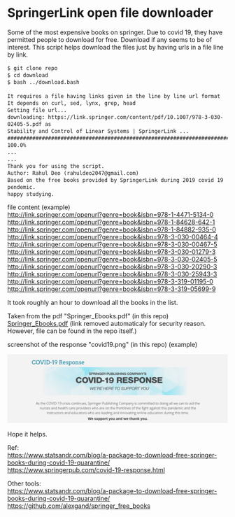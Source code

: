 # SpringerLink open file downloader
Some of the most expensive books on springer. 
Due to covid 19, they have permitted people to download for free. 
Download if any seems to be of interest. 
This script helps download the files just by having urls in a file line by link.

```
$ git clone repo
$ cd download
$ bash ../download.bash

It requires a file having links given in the line by line url format
It depends on curl, sed, lynx, grep, head
Getting file url...
downloading: https://link.springer.com/content/pdf/10.1007/978-3-030-02405-5.pdf as 
Stability and Control of Linear Systems | SpringerLink ...
######################################################################## 100.0%
...
...
Thank you for using the script.
Author: Rahul Deo (rahuldeo2047@gmail.com)
Based on the free books provided by SpringerLink during 2019 covid 19 pendemic.
happy studying.

```

file content (example)     
http://link.springer.com/openurl?genre=book&isbn=978-1-4471-5134-0  
http://link.springer.com/openurl?genre=book&isbn=978-1-84628-642-1  
http://link.springer.com/openurl?genre=book&isbn=978-1-84882-935-0  
http://link.springer.com/openurl?genre=book&isbn=978-3-030-00464-4  
http://link.springer.com/openurl?genre=book&isbn=978-3-030-00467-5  
http://link.springer.com/openurl?genre=book&isbn=978-3-030-01279-3  
http://link.springer.com/openurl?genre=book&isbn=978-3-030-02405-5  
http://link.springer.com/openurl?genre=book&isbn=978-3-030-20290-3  
http://link.springer.com/openurl?genre=book&isbn=978-3-030-25943-3  
http://link.springer.com/openurl?genre=book&isbn=978-3-319-01195-0  
http://link.springer.com/openurl?genre=book&isbn=978-3-319-05699-9  

It took roughly an hour to download all the books in the list.  

Taken from the pdf "Springer_Ebooks.pdf" (in this repo)   
[Springer_Ebooks.pdf]("https://github.com/rahuldeo2047/SpringerLink_open_file_downloader/raw/master/Springer_Ebooks.pdf" "Springer_Ebooks.pdf")  (link removed automaticaly for security reason. However, file can be found in the repo itself.)

screenshot of the response "covid19.png" (in this repo) (example)
 
![covid 19 reponse](https://raw.githubusercontent.com/rahuldeo2047/SpringerLink_open_file_downloader/master/covid19.png "covid 19 reponse")




Hope it helps.


Ref:   
https://www.statsandr.com/blog/a-package-to-download-free-springer-books-during-covid-19-quarantine/  
https://www.springerpub.com/covid-19-response.html  

Other tools:  
https://www.statsandr.com/blog/a-package-to-download-free-springer-books-during-covid-19-quarantine/   
https://github.com/alexgand/springer_free_books  

